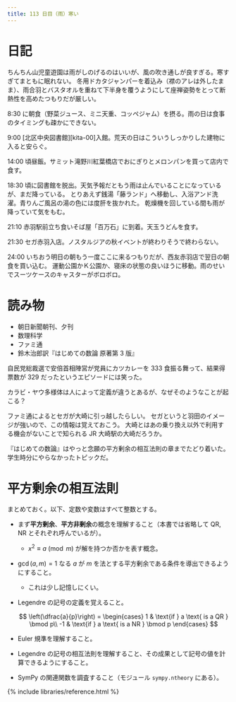 ```yaml
---
title: 113 日目（雨）寒い
---
```


# 日記

ちんちん山児童遊園は雨がしのげるのはいいが、風の吹き通しが良すぎる。寒すぎてまともに眠れない。
冬用ドカタジャンパーを着込み（襟のアレは外したまま）、雨合羽とバスタオルを重ねて下半身を覆うようにして座禅姿勢をとって断熱性を高めたつもりだが厳しい。

8:30 に朝食（野菜ジュース、ミニ天重、コッペジャム）を摂る。雨の日は食事のタイミングも疎かにできない。

9:00 [北区中央図書館][kita-00]入館。荒天の日はこういうしっかりした建物に入ると安らぐ。

14:00 頃昼飯。サミット滝野川紅葉橋店でおにぎりとメロンパンを買って店内で食す。

18:30 頃に図書館を脱出。天気予報だともう雨は止んでいることになっているが、まだ降っている。
とりあえず銭湯「藤ランド」へ移動し、入浴アンド洗濯。青りんご風呂の湯の色には度肝を抜かれた。
乾燥機を回している間も雨が降っていて気をもむ。

21:10 赤羽駅前立ち食いそば屋「百万石」に到着。天玉うどんを食す。

21:30 セガ赤羽入店。ノスタルジアの秋イベントが終わりそうで終わらない。

24:00 いちおう明日の朝もう一度ここに来るつもりだが、西友赤羽店で翌日の朝食を買い込む。
運動公園かＫ公園か、寝床の状態の良いほうに移動。雨のせいでスーツケースのキャスターがボロボロ。

# 読み物

* 朝日新聞朝刊、夕刊
* 数理科学
* ファミ通
* 鈴木治郎訳『はじめての数論 原著第 3 版』

自民党総裁選で安倍首相陣営が党員にカツカレーを 333 食振る舞って、結果得票数が 329 だったというエピソードには笑った。

カラビ・ヤウ多様体は人によって定義が違うとあるが、なぜそのようなことが起こる？

ファミ通によるとセガが大崎に引っ越したらしい。
セガというと羽田のイメージが強いので、この情報は覚えておこう。
大崎とはあの乗り換え以外で利用する機会がないことで知られる JR 大崎駅の大崎だろうか。

『はじめての数論』はやっと念願の平方剰余の相互法則の章までたどり着いた。学生時分にやらなかったトピックだ。

# 平方剰余の相互法則

まとめておく。以下、定数や変数はすべて整数とする。

* まず**平方剰余**、**平方非剰余**の概念を理解すること（本書では省略して QR, NR とそれぞれ呼んでいるが）。
  * $x^2 \equiv a \pmod m$ が解を持つか否かを表す概念。

* $\gcd(a, m) = 1$ なる $a$ が $m$ を法とする平方剰余である条件を導出できるようにすること。
  * これは少し記憶しにくい。

* Legendre の記号の定義を覚えること。

  $$
  \left(\dfrac{a}{p}\right) = \begin{cases}
       1 & \text{if } a \text{ is a QR } \bmod p\\
      -1 & \text{if } a \text{ is a NR } \bmod p
  \end{cases}
  $$

* Euler 規準を理解すること。
* Legendre の記号の相互法則を理解すること、その成果として記号の値を計算できるようにすること。
* SymPy の関連関数を調査すること（モジュール `sympy.ntheory` にある）。

{% include libraries/reference.html %}
